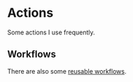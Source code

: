 # Actions
Some actions I use frequently.

## Workflows
There are also some [reusable workflows](https://github.com/mikaeldui/actions/tree/main/.github/workflows).
